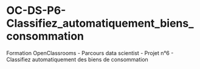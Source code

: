 # OC-DS-P6-Classifiez_automatiquement_biens_consommation
Formation OpenClassrooms - Parcours data scientist - Projet n°6 - Classifiez automatiquement des biens de consommation
